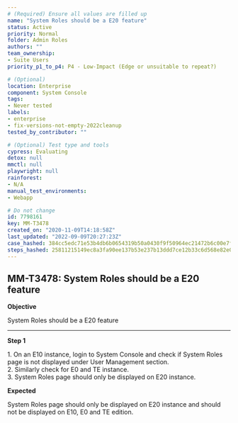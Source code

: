 ```yaml
---
# (Required) Ensure all values are filled up
name: "System Roles should be a E20 feature"
status: Active
priority: Normal
folder: Admin Roles
authors: ""
team_ownership: 
- Suite Users
priority_p1_to_p4: P4 - Low-Impact (Edge or unsuitable to repeat?)

# (Optional)
location: Enterprise
component: System Console
tags:
- Never tested
labels: 
- enterprise
- fix-versions-not-empty-2022cleanup
tested_by_contributor: ""

# (Optional) Test type and tools
cypress: Evaluating
detox: null
mmctl: null
playwright: null
rainforest: 
- N/A
manual_test_environments:
- Webapp

# Do not change
id: 7798161
key: MM-T3478
created_on: "2020-11-09T14:18:58Z"
last_updated: "2022-09-09T20:27:23Z"
case_hashed: 384cc5edc71e53b4db6b0654319b50a0430f9f50964ec21472b6c00e7f2dac96666d368f06a40205d972da05c135b051
steps_hashed: 25811215149ec8a3fa90ee137b53e237b13ddd7ce12b33c6d568e82e01c0a6ee9cc9904e1921868cce71f873f52a3b60
---
```


<!-- (Auto-generated) Based on frontmatter's "key" and "name" -->

## MM-T3478: System Roles should be a E20 feature

**Objective**

System Roles should be a E20 feature

---

**Step 1**

1\. On an E10 instance, login to System Console and check if System Roles page is not displayed under User Management section.\
2\. Similarly check for E0 and TE instance.\
3\. System Roles page should only be displayed on E20 instance.

**Expected**

System Roles page should only be displayed on E20 instance and should not be displayed on E10, E0 and TE edition.
